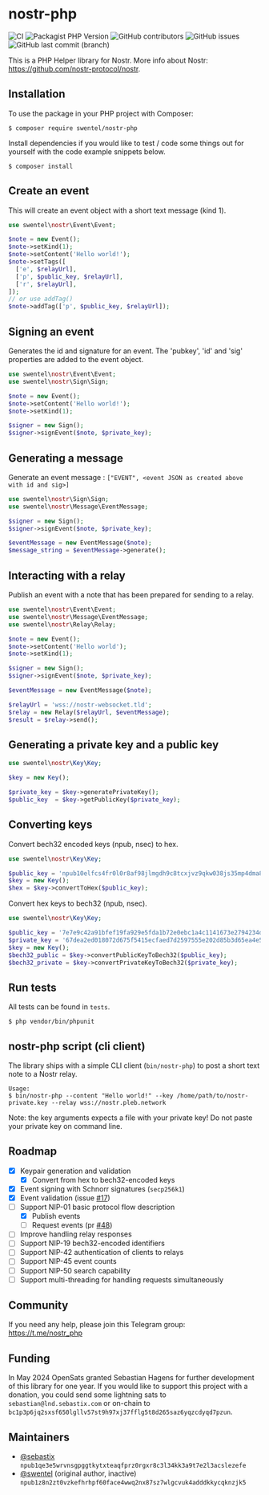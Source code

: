 # nostr-php

![CI](https://github.com/swentel/nostr-php/actions/workflows/ci.yml/badge.svg)
![Packagist PHP Version](https://img.shields.io/packagist/dependency-v/swentel/nostr-php/php)
![GitHub contributors](https://img.shields.io/github/contributors/swentel/nostr-php)
![GitHub issues](https://img.shields.io/github/issues/swentel/nostr-php)
![GitHub last commit (branch)](https://img.shields.io/github/last-commit/swentel/nostr-php/main)

This is a PHP Helper library for Nostr.
More info about Nostr: https://github.com/nostr-protocol/nostr.

## Installation

To use the package in your PHP project with Composer:

```console
$ composer require swentel/nostr-php
```

Install dependencies if you would like to test / code some things out for yourself with the code example snippets below. 

```console
$ composer install
```

## Create an event

This will create an event object with a short text message (kind 1).

```php
use swentel\nostr\Event\Event;

$note = new Event();
$note->setKind(1);
$note->setContent('Hello world!');
$note->setTags([
  ['e', $relayUrl],
  ['p', $public_key, $relayUrl],
  ['r', $relayUrl],
]);
// or use addTag()
$note->addTag(['p', $public_key, $relayUrl]);
```

## Signing an event

Generates the id and signature for an event. The 'pubkey', 'id' and 'sig' 
properties are added to the event object.

```php
use swentel\nostr\Event\Event;
use swentel\nostr\Sign\Sign;

$note = new Event();
$note->setContent('Hello world!');
$note->setKind(1);

$signer = new Sign();
$signer->signEvent($note, $private_key);
```

## Generating a message

Generate an event message : `["EVENT", <event JSON as created above with id and sig>]`

```php
use swentel\nostr\Sign\Sign;
use swentel\nostr\Message\EventMessage;

$signer = new Sign();
$signer->signEvent($note, $private_key);

$eventMessage = new EventMessage($note);
$message_string = $eventMessage->generate();
```

## Interacting with a relay

Publish an event with a note that has been prepared for sending to a relay.

```php
use swentel\nostr\Event\Event;
use swentel\nostr\Message\EventMessage;
use swentel\nostr\Relay\Relay;

$note = new Event();
$note->setContent('Hello world');
$note->setKind(1);

$signer = new Sign();
$signer->signEvent($note, $private_key);

$eventMessage = new EventMessage($note);

$relayUrl = 'wss://nostr-websocket.tld';
$relay = new Relay($relayUrl, $eventMessage);
$result = $relay->send();
```

## Generating a private key and a public key

```php
use swentel\nostr\Key\Key;

$key = new Key();

$private_key = $key->generatePrivateKey();
$public_key  = $key->getPublicKey($private_key);

```

## Converting keys

Convert bech32 encoded keys (npub, nsec) to hex.

```php
use swentel\nostr\Key\Key;

$public_key = 'npub10elfcs4fr0l0r8af98jlmgdh9c8tcxjvz9qkw038js35mp4dma8qzvjptg';
$key = new Key();
$hex = $key->convertToHex($public_key);
```

Convert hex keys to bech32 (npub, nsec).

```php
use swentel\nostr\Key\Key;

$public_key = '7e7e9c42a91bfef19fa929e5fda1b72e0ebc1a4c1141673e2794234d86addf4e';
$private_key = '67dea2ed018072d675f5415ecfaed7d2597555e202d85b3d65ea4e58d2d92ffa';
$key = new Key();
$bech32_public = $key->convertPublicKeyToBech32($public_key);
$bech32_private = $key->convertPrivateKeyToBech32($private_key);
```

## Run tests

All tests can be found in `tests`.

```console
$ php vendor/bin/phpunit
```

## nostr-php script (cli client)

The library ships with a simple CLI client (`bin/nostr-php`) to post a short text note to a Nostr relay.

```console
Usage:
$ bin/nostr-php --content "Hello world!" --key /home/path/to/nostr-private.key --relay wss://nostr.pleb.network
```

Note: the key arguments expects a file with your private key! Do not paste your
private key on command line.

## Roadmap

- [x] Keypair generation and validation
  - [x] Convert from hex to bech32-encoded keys
- [x] Event signing with Schnorr signatures (`secp256k1`)
- [x] Event validation (issue [#17](https://github.com/swentel/nostr-php/issues/17))
- [ ] Support NIP-01 basic protocol flow description
  - [x] Publish events
  - [ ] Request events (pr [#48](https://github.com/swentel/nostr-php/pull/48))
- [ ] Improve handling relay responses
- [ ] Support NIP-19 bech32-encoded identifiers
- [ ] Support NIP-42 authentication of clients to relays
- [ ] Support NIP-45 event counts
- [ ] Support NIP-50 search capability
- [ ] Support multi-threading for handling requests simultaneously

## Community

If you need any help, please join this Telegram group: https://t.me/nostr_php

## Funding

In May 2024 OpenSats granted Sebastian Hagens for further development of this library for one year. If you would like to support this project with a donation, you could send some lightning sats to `sebastian@lnd.sebastix.com` or on-chain to `bc1p3p6jq2sxsf650lgllv57st9h97xj37fflg5t8d265saz6yqzcdyqd7pzun`. 

## Maintainers
 
* [@sebastix](https://github.com/Sebastix)  `npub1qe3e5wrvnsgpggtkytxteaqfprz0rgxr8c3l34kk3a9t7e2l3acslezefe`
* [@swentel](https://github.com/swentel) (original author, inactive)  `npub1z8n2zt0vzkefhrhpf60face4wwq2nx87sz7wlgcvuk4adddkkycqknzjk5`
